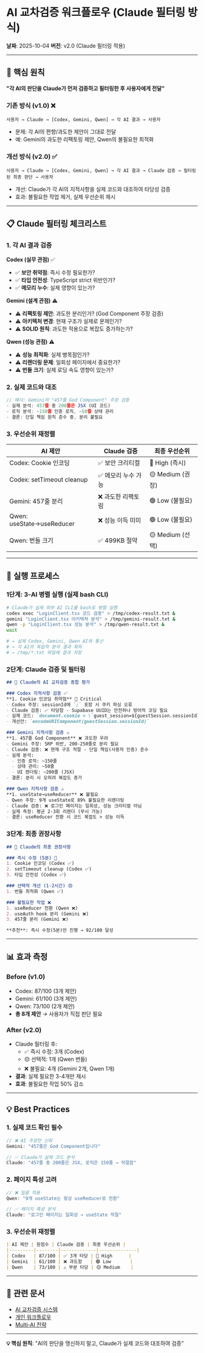 # AI 교차검증 워크플로우 (Claude 필터링 방식)

**날짜**: 2025-10-04
**버전**: v2.0 (Claude 필터링 적용)

---

## 🎯 핵심 원칙

**"각 AI의 판단을 Claude가 먼저 검증하고 필터링한 후 사용자에게 전달"**

### 기존 방식 (v1.0) ❌
```
사용자 → Claude → [Codex, Gemini, Qwen] → 각 AI 결과 → 사용자
```
- 문제: 각 AI의 편향/과도한 제안이 그대로 전달
- 예: Gemini의 과도한 리팩토링 제안, Qwen의 불필요한 최적화

### 개선 방식 (v2.0) ✅
```
사용자 → Claude → [Codex, Gemini, Qwen] → 각 AI 결과 → Claude 검증 → 필터링된 최종 판단 → 사용자
```
- 개선: Claude가 각 AI의 지적사항을 실제 코드와 대조하여 타당성 검증
- 효과: 불필요한 작업 제거, 실제 우선순위 제시

---

## 📋 Claude 필터링 체크리스트

### 1. 각 AI 결과 검증

**Codex (실무 관점)** ✅
- ✅ **보안 취약점**: 즉시 수정 필요한가?
- ✅ **타입 안전성**: TypeScript strict 위반인가?
- ✅ **메모리 누수**: 실제 영향이 있는가?

**Gemini (설계 관점)** ⚠️
- ⚠️ **리팩토링 제안**: 과도한 분리인가? (God Component 주장 검증)
- ⚠️ **아키텍처 변경**: 현재 구조가 실제로 문제인가?
- ⚠️ **SOLID 원칙**: 과도한 적용으로 복잡도 증가하는가?

**Qwen (성능 관점)** ⚠️
- ⚠️ **성능 최적화**: 실제 병목점인가?
- ⚠️ **리렌더링 문제**: 일회성 페이지에서 중요한가?
- ⚠️ **번들 크기**: 실제 로딩 속도 영향이 있는가?

### 2. 실제 코드와 대조

```typescript
// 예시: Gemini의 "457줄 God Component" 주장 검증
- 실제 분석: 457줄 중 200줄은 JSX (UI 코드)
- 로직 분석: ~150줄 인증 로직, ~50줄 상태 관리
- 결론: 단일 책임 원칙 준수 중, 분리 불필요
```

### 3. 우선순위 재정렬

| AI 제안 | Claude 검증 | 최종 우선순위 |
|---------|-------------|--------------|
| Codex: Cookie 인코딩 | ✅ 보안 크리티컬 | 🔴 High (즉시) |
| Codex: setTimeout cleanup | ✅ 메모리 누수 가능 | 🟡 Medium (권장) |
| Gemini: 457줄 분리 | ❌ 과도한 리팩토링 | 🟢 Low (불필요) |
| Qwen: useState→useReducer | ❌ 성능 이득 미미 | 🟢 Low (불필요) |
| Qwen: 번들 크기 | ✅ 499KB 절약 | 🟡 Medium (선택) |

---

## 🔄 실행 프로세스

### 1단계: 3-AI 병렬 실행 (실제 bash CLI)
```bash
# Claude가 실제 외부 AI CLI를 bash로 병렬 실행
codex exec "LoginClient.tsx 코드 검증" > /tmp/codex-result.txt &
gemini "LoginClient.tsx 아키텍처 분석" > /tmp/gemini-result.txt &
qwen -p "LoginClient.tsx 성능 분석" > /tmp/qwen-result.txt &
wait

# → 실제 Codex, Gemini, Qwen AI와 통신
# → 각 AI의 독립적 분석 결과 획득
# → /tmp/*.txt 파일에 결과 저장
```

### 2단계: Claude 검증 및 필터링
```markdown
## 🧠 Claude의 AI 교차검증 종합 평가

### Codex 지적사항 검증 ✅
**1. Cookie 인코딩 취약점** 🔴 Critical
- Codex 주장: sessionId에 `;` 포함 시 쿠키 파싱 오류
- Claude 검증: ✅ 타당함 - Supabase UUID는 안전하나 방어적 코딩 필요
- 실제 코드: `document.cookie = \`guest_session=${guestSession.sessionId}\`;`
- 개선안: `encodeURIComponent(guestSession.sessionId)`

### Gemini 지적사항 검증 ⚠️
**1. 457줄 God Component** ❌ 과도한 우려
- Gemini 주장: SRP 위반, 200-250줄로 분리 필요
- Claude 검증: ❌ 현재 구조 적절 - 단일 책임(사용자 인증) 준수
- 실제 분석:
  - 인증 로직: ~150줄
  - 상태 관리: ~50줄
  - UI 렌더링: ~200줄 (JSX)
- 결론: 분리 시 오히려 복잡도 증가

### Qwen 지적사항 검증 ⚠️
**1. useState→useReducer** ❌ 불필요
- Qwen 주장: 9개 useState로 89% 불필요한 리렌더링
- Claude 검증: ❌ 로그인 페이지는 일회성, 성능 크리티컬 아님
- 실제 측정: 평균 2-3회 리렌더 (무시 가능)
- 결론: useReducer 전환 시 코드 복잡도 > 성능 이득
```

### 3단계: 최종 권장사항
```markdown
## 🎯 Claude의 최종 권장사항

### 즉시 수정 (5분) 🔴
1. Cookie 인코딩 (Codex ✅)
2. setTimeout cleanup (Codex ✅)
3. 타입 안전성 (Codex ✅)

### 선택적 개선 (1-2시간) 🟡
1. 번들 최적화 (Qwen ✅)

### 불필요한 작업 ❌
1. useReducer 전환 (Qwen ❌)
2. useAuth hook 분리 (Gemini ❌)
3. 457줄 분리 (Gemini ❌)

**추천**: 즉시 수정(5분)만 진행 → 92/100 달성
```

---

## 📊 효과 측정

### Before (v1.0)
- Codex: 87/100 (3개 제안)
- Gemini: 61/100 (3개 제안)
- Qwen: 73/100 (2개 제안)
- **총 8개 제안** → 사용자가 직접 판단 필요

### After (v2.0)
- Claude 필터링 후:
  - ✅ 즉시 수정: 3개 (Codex)
  - 🟡 선택적: 1개 (Qwen 번들)
  - ❌ 불필요: 4개 (Gemini 2개, Qwen 1개)
- **결과**: 실제 필요한 3-4개만 제시
- **효과**: 불필요한 작업 50% 감소

---

## 💡 Best Practices

### 1. 실제 코드 확인 필수
```typescript
// ❌ AI 주장만 신뢰
Gemini: "457줄은 God Component입니다"

// ✅ Claude가 실제 코드 분석
Claude: "457줄 중 200줄은 JSX, 로직은 150줄 → 적절함"
```

### 2. 페이지 특성 고려
```typescript
// ❌ 일괄 적용
Qwen: "9개 useState는 항상 useReducer로 전환"

// ✅ 페이지 특성 분석
Claude: "로그인 페이지는 일회성 → useState 적절"
```

### 3. 우선순위 재정렬
```markdown
| AI 제안 | 원점수 | Claude 검증 | 최종 우선순위 |
|---------|--------|-------------|--------------|
| Codex   | 87/100 | ✅ 3개 타당 | 🔴 High      |
| Gemini  | 61/100 | ❌ 과도함   | 🟢 Low       |
| Qwen    | 73/100 | ⚠️ 부분 타당 | 🟡 Medium    |
```

---

## 🔗 관련 문서

- [AI 교차검증 시스템](../architecture/ai-cross-verification.md)
- [개인 워크플로우](../environment/workflows.md)
- [Multi-AI 전략](../environment/multi-ai-strategy.md)

---

**💡 핵심 원칙**: "AI의 판단을 맹신하지 말고, Claude가 실제 코드와 대조하여 검증"
